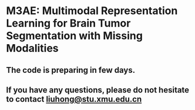 # M3AE: Multimodal Representation Learning for Brain Tumor Segmentation with Missing Modalities

## The code is preparing in few days.

## If you have any questions, please do not hesitate to contact liuhong@stu.xmu.edu.cn
